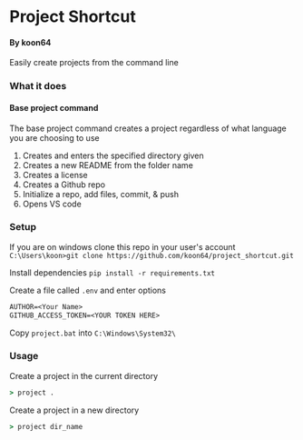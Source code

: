 # Project Shortcut 
#### By koon64 
Easily create projects from the command line

### What it does

#### Base project command
The base project command creates a project regardless of what language you are choosing to use

1. Creates and enters the specified directory given
2. Creates a new README from the folder name
3. Creates a license
4. Creates a Github repo
3. Initialize a repo, add files, commit, & push
4. Opens VS code 

### Setup

If you are on windows clone this repo in your user's account
`C:\Users\koon>git clone https://github.com/koon64/project_shortcut.git`

Install dependencies
`pip install -r requirements.txt`

Create a file called `.env` and enter options
```txt
AUTHOR=<Your Name>
GITHUB_ACCESS_TOKEN=<YOUR TOKEN HERE>
```

Copy `project.bat` into `C:\Windows\System32\`

### Usage

Create a project in the current directory
```cmd
> project .
```

Create a project in a new directory
```cmd
> project dir_name
```

